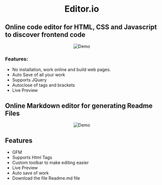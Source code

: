 <div align="center">

# Editor.io
</div>

## Online code editor for HTML, CSS and Javascript to discover frontend code

<div align="center">
  <img alt="Demo" src="./src/Assets/web.mp4"/>
</div>

### Features:

- No installation, work online and build web pages.
- Auto Save of all your work
- Supports JQuery
- Autoclose of tags and brackets
- Live Preview

## Online Markdown editor for generating Readme Files

<div align="center">
  <img alt="Demo" src="./src/Assets/markdown.mp4"/>
</div>

## Features

- GFM
- Supports Html Tags
- Custom toolbar to make editing easier
- Live Preview
- Auto save of work
- Download the file Readme.md file
